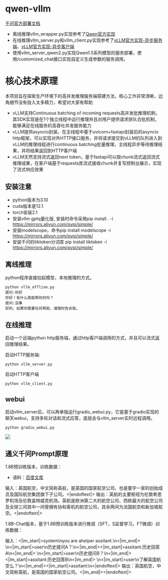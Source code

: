 # qwen-vllm

[千问官方部署文档](https://github.com/QwenLM/Qwen?tab=readme-ov-file#deployment)

* 离线推理vllm_wrapper.py实现参考了[Qwen官方实现](https://github.com/QwenLM/Qwen/blob/main/examples/vllm_wrapper.py)
* 在线推理vllm_server.py和vllm_client.py实现参考了[vLLM官方实现-异步服务端](https://github.com/vllm-project/vllm/blob/main/vllm/entrypoints/api_server.py)、[vLLM官方实现-异步客户端](https://github.com/vllm-project/vllm/blob/main/examples/api_client.py)
* 使用vllm_server_qwen2.py实现Qwen1.5系列模型的服务部署，使用/customized_chat接口实现自定义生成参数的服务调用。


# 核心技术原理

本项目旨在探索生产环境下的高并发推理服务端搭建方法，核心工作非常清晰，边角细节没有投入太多精力，希望对大家有帮助

* vLLM支持Continuous batching of incoming requests高并发批推理机制，其SDK实现是在1个独立线程中运行推理并且对用户提供请求排队合批机制，能够满足在线服务的高吞吐并发服务能力
* vLLM提供asyncio封装，在主线程中基于uvicorn+fastapi封装后的asyncio http框架，可以实现对外HTTP接口服务，并将请求提交到vLLM的队列进入到vLLM的推理线程进行continuous batching批量推理，主线程异步等待推理结果，并将结果返回到HTTP客户端
* vLLM天然支持流式返回next token，基于fastapi可以按chunk流式返回流式推理成果，在客户端基于requests库流式接收chunk并复写控制台展示，实现了流式响应效果


## 安装注意

- python版本为3.10
- cuda版本是12.1
- torch安装2.1
- 安装vllm gptq量化版, 安装时命令采用pip install . -i https://mirrors.aliyun.com/pypi/simple/
- 安装modelscope，命令pip install modelscope -i https://mirrors.aliyun.com/pypi/simple/
- 安装千问的tiktoken分词库 pip install tiktoken -i https://mirrors.aliyun.com/pypi/simple/

## 离线推理

python程序直接拉起模型，本地推理的方式。

```
python vllm_offline.py
提问:你好
你好！有什么我能帮你的吗？
提问:没事
好的，如果你需要任何帮助，请随时告诉我。
```

## 在线推理

启动一个远端python http服务端，通过http客户端调用的方式，并且可以流式返回推理结果。

启动HTTP服务端:
```
python vllm_server.py
```

启动HTTP客户端
```
python vllm_client.py
```

## webui

启动vllm_server后，可以再单独运行gradio_webui.py，它是基于gradio实现的聊天webui，支持多轮对话和流式应答，底层会与vllm_server实时远程调用。

```
python gradio_webui.py
```

![](webui.png)

## 通义千问Prompt原理

1.8B预训练版本，训练数据：

- 语料：[百度文库](https://wenku.baidu.com/view/11188178.html)

输入：英国航空，中文简称英航，是英国的国家航空公司，也是寰宇一家的创始成员及国际航空集团旗下子公司。<|endoftext|>
输出：英航的主要枢纽为伦敦希思罗机场及伦敦盖特威克机场。英航是欧洲第二大的航空公司、西欧最大的航空公司及全球三间其中一间曾拥有协和客机的航空公司，其余两间为法国航空和新加坡航空。<|endoftext|>

1.8B-Chat版本，基于1.8B预训练版本进行微调（SFT，S监督学习，FT微调）训练数据：

输入：<|im_start|>system\nyou are ahelper assitant.\n<|im_end|>
\n<|im_start|>user\n历史提问A？\n<|im_end|><|im_start|>assitant:历史回答A\n<|im_end|>
\n<|im_start|>user\n历史提问B？\n<|im_end|><|im_start|>assitant:历史回答B\n<|im_end|>
\n<|im_start|>user\n了解英国航空么？\n<|im_end|><|im_start|>assitant:\n<|endoftext|>
输出：英国航空，中文简称英航，是英国的国家航空公司。<|im_end|><|endoftext|>
